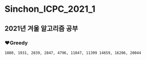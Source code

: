 # Sinchon_ICPC_2021_1
## 2021년 겨울 알고리즘 공부

### ❤Greedy
```
1080, 1931, 2839, 2847, 4796, 11047, 11399 14659, 16206, 20044
```
